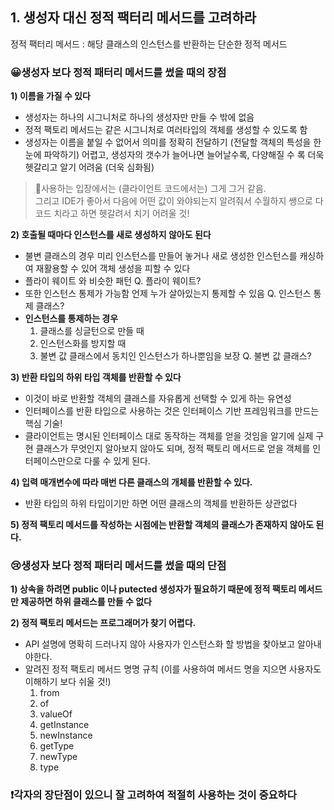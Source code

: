 ## 1. 생성자 대신 정적 팩터리 메서드를 고려하라
정적 팩터리 메서드 : 해당 클래스의 인스턴스를 반환하는 단순한 정적 메서드
### 😀생성자 보다 정적 패터리 메서드를 썼을 때의 장점
**1) 이름을 가질 수 있다**
   * 생성자는 하나의 시그니처로 하나의 생성자만 만들 수 밖에 없음
   * 정적 팩토리 메서드는 같은 시그니처로 여러타입의 객체를 생성할 수 있도록 함
   * 생성자는 이름을 붙일 수 없어서 의미를 정확히 전달하기 (전달할 객체의 특성을 한눈에 파악하기) 어렵고, 생성자의 갯수가 늘어나면 늘어날수록, 다양해질 수 록 더욱 헷갈리고 알기 어려움 (더욱 심화됨)

  > 🤔사용하는 입장에서는 (클라이언트 코드에서는) 그게 그거 같음. <br>
  > 그리고 IDE가 좋아서 다음에 어떤 값이 와야되는지 알려줘서 수월하지 쌩으로 다 코드 치라고 하면 헷갈려서 치기 어려울 것!

**2) 호출될 때마다 인스턴스를 새로 생성하지 않아도 된다**
  * 불변 클래스의 경우 미리 인스턴스를 만들어 놓거나 새로 생성한 인스턴스를 캐싱하여 재활용할 수 있어 객체 생성을 피할 수 있다
  * 플라이 웨이트 와 비슷한 패턴 Q. 플라이 웨이트?
  * 또한 인스턴스 통제가 가능함 언제 누가 살아있는지 통제할 수 있음 Q. 인스턴스 통제 클래스?
  * **인스턴스를 통제하는 경우**
    1) 클래스를 싱글턴으로 만들 때
    2) 인스턴스화를 방지할 때
    3) 불변 값 클래스에서 동치인 인스턴스가 하나뿐임을 보장 Q. 불변 값 클래스?

**3) 반환 타입의 하위 타입 객체를 반환할 수 있다**
  * 이것이 바로 반환할 객체의 클래스를 자유롭게 선택할 수 있게 하는 유연성
  * 인터페이스를 반환 타입으로 사용하는 것은 인터페이스 기반 프레임워크를 만드는 핵심 기술!
  * 클라이언트는 명시된 인터페이스 대로 동작하는 객체를 얻을 것임을 알기에 실제 구현 클래스가 무엇인지 알아보지 않아도 되며, 정적 팩토리 메서드로 얻을 객체를 인터페이스만으로 다룰 수 있게 된다.
 
**4) 입력 매개변수에 따라 매번 다른 클래스의 개체를 반환할 수 있다.**
  * 반환 타입의 하위 타입이기만 하면 어떤 클래스의 객체를 반환하든 상관없다

**5) 정적 팩토리 메서드를 작성하는 시점에는 반환할 객체의 클래스가 존재하지 않아도 된다.**

### 😢생성자 보다 정적 패터리 메서드를 썼을 때의 단점
**1) 상속을 하려면 public 이나 putected 생성자가 필요하기 때문에 정적 팩토리 메서드만 제공하면 하위 클래스를 만들 수 없다**

**2) 정적 팩토리 메서드는 프로그래머가 찾기 어렵다.**
  * API 설명에 명확히 드러나지 않아 사용자가 인스턴스화 할 방법을 찾아보고 알아내야한다.
  * 알려진 정적 팩토리 메서드 명명 규칙 (이를 사용하여 메서드 명을 지으면 사용자도 이해하기 보다 쉬울 것!)
    1) from
    2) of
    3) valueOf
    4) getInstance
    5) newInstance
    6) getType
    7) newType
    8) type
   

### ❗각자의 장단점이 있으니 잘 고려하여 적절히 사용하는 것이 중요하다
